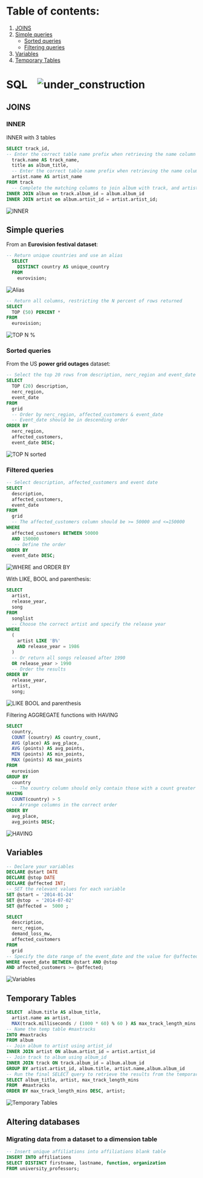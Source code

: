 # Table of contents:  
1. [JOINS](#joins)
2. [Simple queries](#Simple-queries)  
    * [Sorted queries](#Sorted-queries)    
    * [Filtering queries](#Filtered-queries)    
3. [Variables](#variables)
4. [Temporary Tables](#temporary-tables)

# SQL&nbsp;&nbsp;&nbsp; ![under_construction](https://github.com/jaume-rsl/jaume-rsl/blob/d2fe9e9e4d973e7dbbc99aa49dacb8dc324e8039/images/under_construction.png)

## JOINS
### INNER
INNER with 3 tables
```SQL
SELECT track_id,
-- Enter the correct table name prefix when retrieving the name column from the track table
  track.name AS track_name,
  title as album_title,
  -- Enter the correct table name prefix when retrieving the name column from the artist table
  artist.name AS artist_name
FROM track
  -- Complete the matching columns to join album with track, and artist with album
INNER JOIN album on track.album_id = album.album_id 
INNER JOIN artist on album.artist_id = artist.artist_id;
```
![INNER](https://github.com/jaume-rsl/SQL/blob/4888248ac4a8d66c015e5725a81152960e20c79c/Screenshots/07%20-INNER%20JOIN.jpg)


## Simple queries
From an **Eurovision festival dataset**:
```SQL
-- Return unique countries and use an alias
  SELECT 
    DISTINCT country AS unique_country 
  FROM 
    eurovision;
```
![Alias](https://github.com/jaume-rsl/SQL/blob/a5f2b1378de02e5ced6b39a50f4ff5bb2b519843/Screenshots/01%20-%20Alias.jpg)


```SQL
-- Return all columns, restricting the N percent of rows returned
SELECT 
  TOP (50) PERCENT *
FROM 
  eurovision;
```
![TOP N %](https://github.com/jaume-rsl/SQL/blob/a5f2b1378de02e5ced6b39a50f4ff5bb2b519843/Screenshots/02%20-%20Top%20N%20percent.jpg)

### Sorted queries
From the US **power grid outages** dataset:
```SQL
-- Select the top 20 rows from description, nerc_region and event_date
SELECT 
  TOP (20) description,
  nerc_region,
  event_date
FROM 
  grid 
  -- Order by nerc_region, affected_customers & event_date
  -- Event_date should be in descending order
ORDER BY
  nerc_region,
  affected_customers,
  event_date DESC;
```
![TOP N sorted](https://github.com/jaume-rsl/SQL/blob/a5f2b1378de02e5ced6b39a50f4ff5bb2b519843/Screenshots/03%20-%20Top%20N%20sorted.jpg)

### Filtered queries
```SQL
-- Select description, affected_customers and event date
SELECT 
  description, 
  affected_customers,
  event_date
FROM 
  grid 
  -- The affected_customers column should be >= 50000 and <=150000   
WHERE 
  affected_customers BETWEEN 50000
  AND 150000 
   -- Define the order   
ORDER BY 
  event_date DESC;
```
![WHERE and ORDER BY](https://github.com/jaume-rsl/SQL/blob/57137a241952492ca81b3b93056e4cff5fb80d26/Screenshots/04%20-%20WHERE%20BETWEEN%20and%20SORTED.jpg)

With LIKE, BOOL and parenthesis:
```SQL
SELECT 
  artist, 
  release_year, 
  song 
FROM 
  songlist 
  -- Choose the correct artist and specify the release year
WHERE 
  (
    artist LIKE 'B%' 
    AND release_year = 1986
  ) 
  -- Or return all songs released after 1990
  OR release_year > 1990 
  -- Order the results
ORDER BY 
  release_year, 
  artist, 
  song;
```
![LIKE BOOL and parenthesis](https://github.com/jaume-rsl/SQL/blob/3b7047004fc2c9a2219f4ba34f651bb9d791fa76/Screenshots/05%20-%20LIKE,%20BOOL%20and%20parenthesis%20combination.jpg)


Filtering AGGREGATE functions with HAVING
```SQL
SELECT 
  country, 
  COUNT (country) AS country_count, 
  AVG (place) AS avg_place, 
  AVG (points) AS avg_points, 
  MIN (points) AS min_points, 
  MAX (points) AS max_points 
FROM 
  eurovision 
GROUP BY 
  country 
  -- The country column should only contain those with a count greater than 5 (aggregate func. with HAVING)
HAVING 
  COUNT(country) > 5 
  -- Arrange columns in the correct order
ORDER BY 
  avg_place, 
  avg_points DESC;
```
![HAVING](https://github.com/jaume-rsl/SQL/blob/c9cb6b3204c544b6542bee40a1eb7c025dcf0570/Screenshots/06%20-%20HAVING.jpg)

## Variables
```SQL
-- Declare your variables
DECLARE @start DATE
DECLARE @stop DATE
DECLARE @affected INT;
-- SET the relevant values for each variable
SET @start = '2014-01-24'
SET @stop  = '2014-07-02'
SET @affected =  5000 ;

SELECT 
  description,
  nerc_region,
  demand_loss_mw,
  affected_customers
FROM 
  grid
-- Specify the date range of the event_date and the value for @affected
WHERE event_date BETWEEN @start AND @stop
AND affected_customers >= @affected;
```
![Variables](https://github.com/jaume-rsl/SQL/blob/97134aa2875cb661f3c9f631a6cffa016189a880/Screenshots/08%20-%20Variables.jpg)

## Temporary Tables
```SQL
SELECT  album.title AS album_title,
  artist.name as artist,
  MAX(track.milliseconds / (1000 * 60) % 60 ) AS max_track_length_mins
-- Name the temp table #maxtracks
INTO #maxtracks
FROM album
-- Join album to artist using artist_id
INNER JOIN artist ON album.artist_id = artist.artist_id
-- Join track to album using album_id
INNER JOIN track ON track.album_id = album.album_id
GROUP BY artist.artist_id, album.title, artist.name,album.album_id
-- Run the final SELECT query to retrieve the results from the temporary table
SELECT album_title, artist, max_track_length_mins
FROM  #maxtracks
ORDER BY max_track_length_mins DESC, artist;
```
![Temporary Tables](https://github.com/jaume-rsl/SQL/blob/74e2182f350704573da859b2a52a4858298086f0/Screenshots/09%20-%20Temp%20Table.jpg)

## Altering databases

### Migrating data from a dataset to a dimension table
```SQL
-- Insert unique affiliations into affiliations blank table
INSERT INTO affiliations 
SELECT DISTINCT firstname, lastname, function, organization 
FROM university_professors;
```
